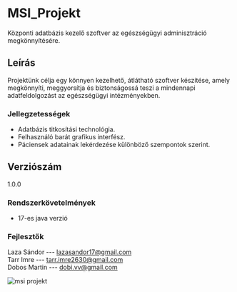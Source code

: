 # MSI_Projekt
Központi adatbázis kezelő szoftver az egészségügyi adminisztráció megkönnyítésére.

## Leírás
Projektünk célja egy könnyen kezelhető, átlátható szoftver készítése, amely 
megkönnyíti, meggyorsítja és biztonságossá teszi a mindennapi adatfeldolgozást
az egészségügyi intézményekben.

### Jellegzetességek
- Adatbázis titkosítási technológia.
- Felhasználó barát grafikus interfész.
- Páciensek adatainak lekérdezése különböző szempontok szerint.

## Verziószám
1.0.0

### Rendszerkövetelmények
- 17-es java verzió


### Fejlesztők
Laza Sándor --- lazasandor17@gmail.com  
Tarr Imre --- tarr.imre2630@gmail.com  
Dobos Martin --- dobi.vv@gmail.com

![msi projekt](https://toxy.hu/fs/msilogofeher.png)
